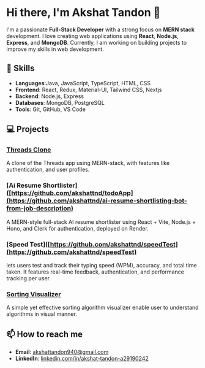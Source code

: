 # Hi there, I'm Akshat Tandon 👋

I'm a passionate **Full-Stack Developer** with a strong focus on **MERN stack** development. I love creating web applications using **React**, **Node.js**, **Express**, and **MongoDB**. Currently, I am working on building projects to improve my skills in web development.

## 🚀 Skills
- **Languages**:Java, JavaScript, TypeScript, HTML, CSS
- **Frontend**: React, Redux, Material-UI, Tailwind CSS, Nextjs
- **Backend**: Node.js, Express
- **Databases**: MongoDB, PostgreSQL
- **Tools**: Git, GitHub, VS Code

## 💻 Projects

### [Threads Clone](https://github.com/akshattnd/threadClone)
A clone of the Threads app using MERN-stack, with features like authentication, and user profiles.
### [Ai Resume Shortlister]([https://github.com/akshattnd/todoApp](https://github.com/akshattnd/ai-resume-shortlisting-bot-from-job-description)
A MERN-style full-stack AI resume shortlister using React + Vite, Node.js + Hono, and Clerk for authentication, deployed on Render.
### [Speed Test]([https://github.com/akshattnd/speedTest](https://github.com/akshattnd/speedTest)
lets users test and track their typing speed (WPM), accuracy, and total time taken. It features real-time feedback, authentication, and performance tracking per user.
### [Sorting Visualizer](https://github.com/akshattnd/Sorting-algorithm-visualizer)
A simple yet effective sorting algorithm visualizer enable user to understand algorithms in visual manner.

## 📫 How to reach me
- **Email**: [akshattandon940@gmail.com](mailto:akshattandon940@gmail.com)
- **LinkedIn**: [linkedin.com/in/akshat-tandon-a29190242](https://linkedin.com/in/akshat-tandon-a29190242/)

